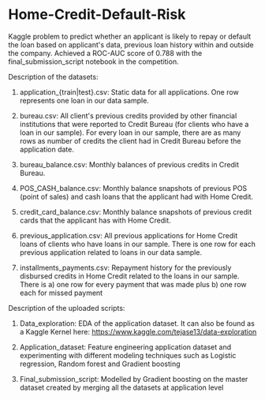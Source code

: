 # Home-Credit-Default-Risk
Kaggle problem to predict whether an applicant is likely to repay or default the loan based on applicant's data, previous loan history within and outside the company. Achieved a ROC-AUC score of 0.788 with the final_submission_script notebook in the competition. 

Description of the datasets: 
1. application_{train|test}.csv: Static data for all applications. One row represents one loan in our data sample.

2. bureau.csv: All client's previous credits provided by other financial institutions that were reported to Credit Bureau (for clients who have a loan in our sample).
For every loan in our sample, there are as many rows as number of credits the client had in Credit Bureau before the application date.

3. bureau_balance.csv: Monthly balances of previous credits in Credit Bureau.

4. POS_CASH_balance.csv: Monthly balance snapshots of previous POS (point of sales) and cash loans that the applicant had with Home Credit.

5. credit_card_balance.csv: Monthly balance snapshots of previous credit cards that the applicant has with Home Credit.

6. previous_application.csv: All previous applications for Home Credit loans of clients who have loans in our sample.
There is one row for each previous application related to loans in our data sample.

7. installments_payments.csv: Repayment history for the previously disbursed credits in Home Credit related to the loans in our sample.
There is a) one row for every payment that was made plus b) one row each for missed payment


Description of the uploaded scripts: 

1. Data_exploration: EDA of the application dataset. It can also be found as a Kaggle Kernel here: https://www.kaggle.com/tejase13/data-exploration

2. Application_dataset: Feature engineering application dataset and experimenting with different modeling techniques such as Logistic regression, Random forest and Gradient boosting

3. Final_submission_script: Modelled by Gradient boosting on the master dataset created by merging all the datasets at application level
